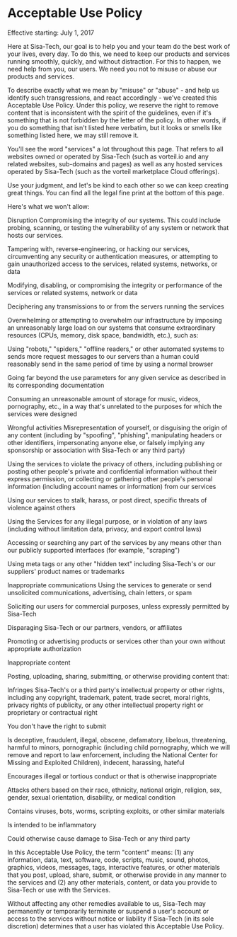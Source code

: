 # Acceptable Use Policy

Effective starting: July 1, 2017

Here at Sisa-Tech, our goal is to help you and your team do the best work of your lives, every day. To do this, we need to keep our products and services running smoothly, quickly, and without distraction. For this to happen, we need help from you, our users. We need you not to misuse or abuse our products and services.

To describe exactly what we mean by "misuse" or "abuse" - and help us identify such transgressions, and react accordingly - we've created this Acceptable Use Policy. Under this policy, we reserve the right to remove content that is inconsistent with the spirit of the guidelines, even if it's something that is not forbidden by the letter of the policy. In other words, if you do something that isn't listed here verbatim, but it looks or smells like something listed here, we may still remove it.

You'll see the word "services" a lot throughout this page. That refers to all websites owned or operated by Sisa-Tech (such as vorteil.io and any related websites, sub-domains and pages) as well as any hosted services operated by Sisa-Tech (such as the vorteil marketplace Cloud offerings).

Use your judgment, and let's be kind to each other so we can keep creating great things. You can find all the legal fine print at the bottom of this page.

Here's what we won't allow:

Disruption
Compromising the integrity of our systems. This could include probing, scanning, or testing the vulnerability of any system or network that hosts our services.

Tampering with, reverse-engineering, or hacking our services, circumventing any security or authentication measures, or attempting to gain unauthorized access to the services, related systems, networks, or data

Modifying, disabling, or compromising the integrity or performance of the services or related systems, network or data

Deciphering any transmissions to or from the servers running the services

Overwhelming or attempting to overwhelm our infrastructure by imposing an unreasonably large load on our systems that consume extraordinary resources (CPUs, memory, disk space, bandwidth, etc.), such as:

Using "robots," "spiders," "offline readers," or other automated systems to sends more request messages to our servers than a human could reasonably send in the same period of time by using a normal browser

Going far beyond the use parameters for any given service as described in its corresponding documentation

Consuming an unreasonable amount of storage for music, videos, pornography, etc., in a way that's unrelated to the purposes for which the services were designed

Wrongful activities
Misrepresentation of yourself, or disguising the origin of any content (including by "spoofing", "phishing", manipulating headers or other identifiers, impersonating anyone else, or falsely implying any sponsorship or association with Sisa-Tech or any third party)

Using the services to violate the privacy of others, including publishing or posting other people's private and confidential information without their express permission, or collecting or gathering other people's personal information (including account names or information) from our services

Using our services to stalk, harass, or post direct, specific threats of violence against others

Using the Services for any illegal purpose, or in violation of any laws (including without limitation data, privacy, and export control laws)

Accessing or searching any part of the services by any means other than our publicly supported interfaces (for example, "scraping")

Using meta tags or any other "hidden text" including Sisa-Tech's or our suppliers' product names or trademarks

Inappropriate communications
Using the services to generate or send unsolicited communications, advertising, chain letters, or spam

Soliciting our users for commercial purposes, unless expressly permitted by Sisa-Tech

Disparaging Sisa-Tech or our partners, vendors, or affiliates

Promoting or advertising products or services other than your own without appropriate authorization

Inappropriate content

Posting, uploading, sharing, submitting, or otherwise providing content that:

Infringes Sisa-Tech's or a third party's intellectual property or other rights, including any copyright, trademark, patent, trade secret, moral rights, privacy rights of publicity, or any other intellectual property right or proprietary or contractual right

You don't have the right to submit

Is deceptive, fraudulent, illegal, obscene, defamatory, libelous, threatening, harmful to minors, pornographic (including child pornography, which we will remove and report to law enforcement, including the National Center for Missing and Exploited Children), indecent, harassing, hateful

Encourages illegal or tortious conduct or that is otherwise inappropriate

Attacks others based on their race, ethnicity, national origin, religion, sex, gender, sexual orientation, disability, or medical condition

Contains viruses, bots, worms, scripting exploits, or other similar materials

Is intended to be inflammatory

Could otherwise cause damage to Sisa-Tech or any third party



In this Acceptable Use Policy, the term "content" means: (1) any information, data, text, software, code, scripts, music, sound, photos, graphics, videos, messages, tags, interactive features, or other materials that you post, upload, share, submit, or otherwise provide in any manner to the services and (2) any other materials, content, or data you provide to Sisa-Tech or use with the Services.

Without affecting any other remedies available to us, Sisa-Tech may permanently or temporarily terminate or suspend a user's account or access to the services without notice or liability if Sisa-Tech (in its sole discretion) determines that a user has violated this Acceptable Use Policy.
